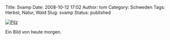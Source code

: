 Title: Svamp
Date: 2008-10-12 17:02
Author: tom
Category: Schweden
Tags: Herbst, Natur, Wald
Slug: svamp
Status: published

[![Pilz](http://www.fiket.de/pic/vitsvamp_s.jpg "Pilz")](http://www.fiket.de/pic/vitsvamp_l.jpg)

Ein Bild von heute morgen.

